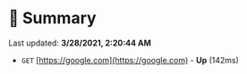 # 📖 Summary
Last updated: **3/28/2021, 2:20:44 AM**

- `GET` [https://google.com](https://google.com) - **Up** (142ms)
